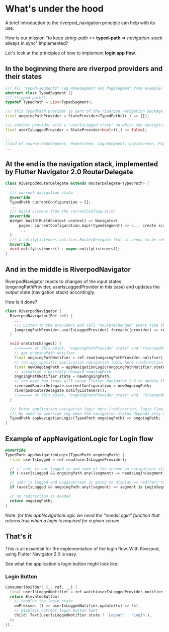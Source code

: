 # What's under the hood

A brief introduction to the riverpod_navigation principle can help with its use.

How is our mission "to keep *string-path* <= **typed-path** => *navigation-stack* always in sync" implemented?

Let's look at the principles of how to implement **login app flow**.

## In the beginning there are riverpod providers and their states

```dart
/// All "typed-segments" (eg HomeSegment and PageSegment from example) are inherited from this class
abstract class TypedSegment {}
/// **typed-path**
typedef TypedPath = List<TypedSegment>;

/// this TypedPath provider is part of the riverpod_navigation package
final ongoingPathProvider = StateProvider<TypedPath>((_) => []);

/// another provider with a "userIsLogged state" on which the navigation state depends 
final userIsLoggedProvider = StateProvider<bool>((_) => false);

...
//and of course HomeSegment, HomeScreen, LoginSegment, LoginScreen, PageSegment and PageScreen
...
```

## At the end is the navigation stack, implemented by Flutter Navigator 2.0 RouterDelegate

```dart
class RiverpodRouterDelegate extends RouterDelegate<TypedPath> {
  ...
  /// current navigation state
  @override
  TypedPath currentConfiguration = [];
  ...
  /// build screens from the currentConfiguration 
  @override
  Widget build(BuildContext context) => Navigator(
      pages: currentConfiguration.map((typedSegment) => <... create screen for given typedSegment ...>,
      ...
  )
  /// a notifyListeners notifies RouterDelegate that it needs to be rebuilt
  @override
  void notifyListeners() : super.notifyListeners();
}
```

## And in the middle is RiverpodNavigator

RiverpodNavigator reacts to changes of the input states (ongoingPathProvider, userIsLoggedProvider in this case) 
and updates the output state (navigation stack) accordingly.

How is it done?

```dart
class RiverpodNavigator {
  RiverpodNavigator(Ref ref) {
    ...
    /// Listen to the providers and call "onStateChanged" every time they change.
    [ongoingPathProvider,userIsLoggedProvider].foreach((provider) => ref.listen(provider, (_,__) => onStateChanged())));
  }

  void onStateChanged() {
    //=====> at this point, "ongoingPathProvider state" and "riverpodRouterDelegate.currentConfiguration" could differ
    // get ongoingPath notifier
    final ongoingPathNotifier = ref.read(ongoingPathProvider.notifier);
    // run app specific application navigation logic here (redirection, login, etc.).
    final newOngoingPath = appNavigationLogic(ongoingPathNotifier.state);
    // actualize a possibly changed ongoingPath
    ongoingPathNotifier.state = newOngoingPath;
    // the next two lines will cause Flutter Navigator 2.0 to update the navigation stack according to the ongoingPathProvider state
    riverpodRouterDelegate.currentConfiguration = newOngoingPath;
    riverpodRouterDelegate.notifyListeners();
    //=====> at this point, "ongoingPathProvider state" and  "RiverpodRouterDelegate" are in sync
  }

  /// Enter application navigation logic here (redirection, login flow, etc.). 
  /// No need to override (eg when the navigation status depends only on the ongoingPathProvider and no redirects or no route guard is required)
  TypedPath appNavigationLogic(TypedPath ongoingPath) => ongoingPath;
}
```

## Example of appNavigationLogic for Login flow

```dart
@override 
TypedPath appNavigationLogic(TypedPath ongoingPath) {
  final userIsLogged = ref.read(userIsLoggedProvider);

  // if user is not logged in and some of the screen in navigations stack needs login => redirect to LoginScreen
  if (!userIsLogged && ongoingPath.any((segment) => needsLogin(segment)) return [LoginSegment()];

  // user is logged and LogginScreen is going to display => redirect to HomeScreen
  if (userIsLogged && ongoingPath.any((segment) => segment is LoginSegment) return [HomeSegment()];)

  // no redirection is needed
  return ongoingPath;
}
```

Note: *for this appNavigationLogic we need the "needsLogin" function that returns true when a login is required for a given screen*

## That's it

This is all essential for the implementation of the login flow.
With Riverpod, using Flutter Navigator 2.0 is easy.

See what the application's login button might look like:

### Login Button
```dart
Consumer(builder: (_, ref, __) {
  final userIsLoggedNotifier = ref.watch(userIsLoggedProvider.notifier);
  return ElevatedButton(
    // toogles the login state
    onPressed: () => userIsLoggedNotifier.update((s) => !s),
    // displays correct login button text
    child: Text(userIsLoggedNotifier.state ? 'Logout' : 'Login'),
  );
}),
```
